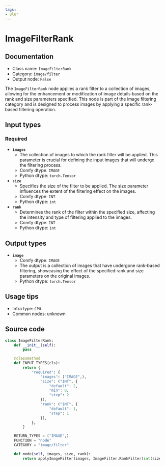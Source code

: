 ```yaml
---
tags:
- Blur
---
```


# ImageFilterRank
## Documentation
- Class name: `ImageFilterRank`
- Category: `image/filter`
- Output node: `False`

The `ImageFilterRank` node applies a rank filter to a collection of images, allowing for the enhancement or modification of image details based on the rank and size parameters specified. This node is part of the image filtering category and is designed to process images by applying a specific rank-based filtering operation.
## Input types
### Required
- **`images`**
    - The collection of images to which the rank filter will be applied. This parameter is crucial for defining the input images that will undergo the filtering process.
    - Comfy dtype: `IMAGE`
    - Python dtype: `torch.Tensor`
- **`size`**
    - Specifies the size of the filter to be applied. The size parameter influences the extent of the filtering effect on the images.
    - Comfy dtype: `INT`
    - Python dtype: `int`
- **`rank`**
    - Determines the rank of the filter within the specified size, affecting the intensity and type of filtering applied to the images.
    - Comfy dtype: `INT`
    - Python dtype: `int`
## Output types
- **`image`**
    - Comfy dtype: `IMAGE`
    - The output is a collection of images that have undergone rank-based filtering, showcasing the effect of the specified rank and size parameters on the original images.
    - Python dtype: `torch.Tensor`
## Usage tips
- Infra type: `CPU`
- Common nodes: unknown


## Source code
```python
class ImageFilterRank:
    def __init__(self):
        pass

    @classmethod
    def INPUT_TYPES(cls):
        return {
            "required": {
                "images": ("IMAGE",),
                "size": ("INT", {
                    "default": 2,
                    "min": 0,
                    "step": 2
                }),
                "rank": ("INT", {
                    "default": 1,
                    "step": 1
                }),
            },
        }

    RETURN_TYPES = ("IMAGE",)
    FUNCTION = "node"
    CATEGORY = "image/filter"

    def node(self, images, size, rank):
        return applyImageFilter(images, ImageFilter.RankFilter(int(size) + 1, rank))

```
